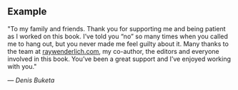 ## Example

"To my family and friends. Thank you for supporting me and being patient as I worked on this book. I’ve told you “no” so many times when you called me to hang out, but you never made me feel guilty about it. Many thanks to the team at [raywenderlich.com](http://raywenderlich.com/), my co-author, the editors and everyone involved in this book. You’ve been a great support and I’ve enjoyed working with you."

— _Denis Buketa_